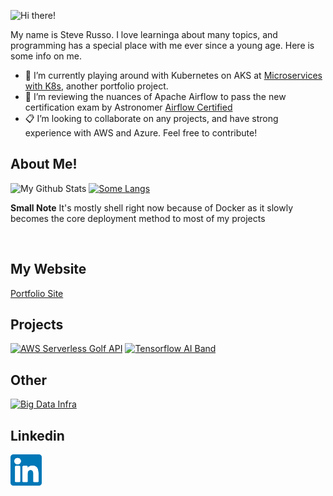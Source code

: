![Hi there!](./github-banner.gif)

My name is Steve Russo. I love learninga about many topics, and programming has a special place with me ever since a young age. Here is some info on me.

- 🐳 I’m currently playing around with Kubernetes on AKS at [Microservices with K8s](https://github.com/sjrusso8/microservice-k8s-node), another portfolio project.
- 💨 I’m reviewing the nuances of Apache Airflow to pass the new certification exam by Astronomer [Airflow Certified](https://www.astronomer.io/certification/)
- 📋 I’m looking to collaborate on any projects, and have strong experience with AWS and Azure. Feel free to contribute! 

## About Me!
![My Github Stats](https://github-readme-stats.vercel.app/api?username=sjrusso8&show_icons=true&theme=default)
[![Some Langs](https://github-readme-stats.vercel.app/api/top-langs/?username=sjrusso8&layout=compact&theme=default&hide=jupyter%20notebook,css)](https://github.com/anuraghazra/github-readme-stats)

**Small Note** It's mostly shell right now because of Docker as it slowly becomes the core deployment method to most of my projects

<br>

## My Website
[Portfolio Site](https://stevenjrusso.com/)

## Projects
[![AWS Serverless Golf API](https://github-readme-stats.vercel.app/api/pin/?username=sjrusso8&repo=golf-api-serverless&theme=default)](https://github.com/sjrusso8/golf-api-serverless)
[![Tensorflow AI Band](https://github-readme-stats.vercel.app/api/pin/?username=sjrusso8&repo=magenta-band&theme=default)](https://github.com/sjrusso8/magenta-band)

## Other
[![Big Data Infra](https://github-readme-stats.vercel.app/api/pin/?username=sjrusso8&repo=bd-infra&theme=default)](https://github.com/sjrusso8/bd-infra)

## Linkedin
<a href="https://www.linkedin.com/in/stevenjosephrusso/">
  <img align="left" alt="Steve Russo | LinkedIn" height="50px" src="https://raw.githubusercontent.com/sjrusso8/sjrusso8/main/linkedin.svg" />
</a>
<br>
